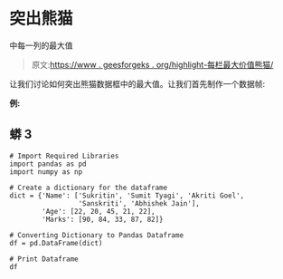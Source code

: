 # 突出熊猫

中每一列的最大值

> 原文:[https://www . geesforgeks . org/highlight-每栏最大价值熊猫/](https://www.geeksforgeeks.org/highlight-the-maximum-value-in-each-column-in-pandas/)

让我们讨论如何突出熊猫数据框中的最大值。让我们首先制作一个数据帧:

**例:**

## 蟒 3

```
# Import Required Libraries
import pandas as pd
import numpy as np

# Create a dictionary for the dataframe
dict = {'Name': ['Sukritin', 'Sumit Tyagi', 'Akriti Goel',
                 'Sanskriti', 'Abhishek Jain'], 
        'Age': [22, 20, 45, 21, 22],
        'Marks': [90, 84, 33, 87, 82]}

# Converting Dictionary to Pandas Dataframe
df = pd.DataFrame(dict)

# Print Dataframe
df
```